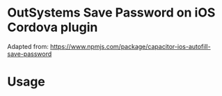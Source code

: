 # OutSystems Save Password on iOS Cordova plugin

Adapted from: https://www.npmjs.com/package/capacitor-ios-autofill-save-password

# Usage 
<WIP>
